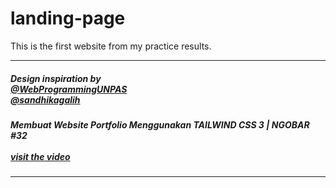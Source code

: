 # landing-page
This is the first website from my practice results.

<hr>

##### Design inspiration by <br> [@WebProgrammingUNPAS](https://youtube.com/@sandhikagalihWPU?feature=shared) <br> [@sandhikagalih](https://github.com/sandhikagalih)

##### Membuat Website Portfolio Menggunakan TAILWIND CSS 3 | NGOBAR #32 <br><br> [visit the video](https://youtu.be/8Ea4oq8qFtM?feature=shared)

<hr>
